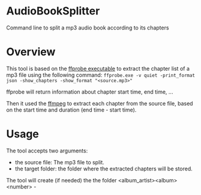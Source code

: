 # AudioBookSplitter
Command line to split a mp3 audio book according to its chapters

# Overview
This tool is based on the [ffprobe executable](https://ffmpeg.org/ffprobe.html) to extract the chapter list of a mp3 file using the following command:
```ffprobe.exe -v quiet -print_format json -show_chapters -show_format "<source.mp3>"```

ffprobe will return information about chapter start time, end time, ...

Then it used the [ffmpeg](https://ffmpeg.org/ffmpeg.html) to extract each chapter from the source file, based on the start time and duration (end time - start time).



# Usage
The tool accepts two arguments:
- the source file: The mp3 file to split.
- the target folder: the folder where the extracted chapters will be stored.

The tool will create (if needed) the the folder <target folder>\<album_artist>\<album>\<number> - <title>.

For this reason, before extracting the mp3 source file, I've checked the mp3 tags are correctly filled.
Fo exemple, the Hyperion.mp3 file has the following properties:


